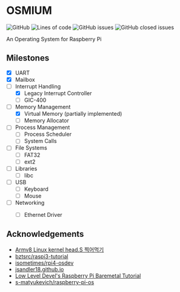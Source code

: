 # OSMIUM

![GitHub](https://img.shields.io/github/license/sangwon090/osmium?style=flat-square)
![Lines of code](https://img.shields.io/tokei/lines/github/sangwon090/osmium?style=flat-square)
![GitHub issues](https://img.shields.io/github/issues/sangwon090/osmium?style=flat-square)
![GitHub closed issues](https://img.shields.io/github/issues-closed/sangwon090/osmium?style=flat-square)

An Operating System for Raspberry Pi

## Milestones

- [x] UART
- [x] Mailbox
- [ ] Interrupt Handling
  - [x] Legacy Interrupt Controller
  - [ ] GIC-400
- [ ] Memory Management
  - [x] Virtual Memory (partially implemented)
  - [ ] Memory Allocator
- [ ] Process Management
  - [ ] Process Scheduler
  - [ ] System Calls
- [ ] File Systems
  - [ ] FAT32
  - [ ] ext2
- [ ] Libraries
  - [ ] libc
- [ ] USB
  - [ ] Keyboard
  - [ ] Mouse
- [ ] Networking
  - [ ] Ethernet Driver


## Acknowledgements
- [Armv8 Linux kernel head.S 찍어먹기](https://www.bhral.com/post/arm-v8-linux-kernel-head-s-1)
- [bztsrc/raspi3-tutorial](https://github.com/bztsrc/raspi3-tutorial)
- [isometimes/rpi4-osdev](https://github.com/isometimes/rpi4-osdev)
- [jsandler18.github.io](https://jsandler18.github.io/)
- [Low Level Devel's Raspberry Pi Baremetal Tutorial](https://www.youtube.com/playlist?list=PLVxiWMqQvhg9FCteL7I0aohj1_YiUx1x8)
- [s-matyukevich/raspberry-pi-os](https://github.com/s-matyukevich/raspberry-pi-os)
